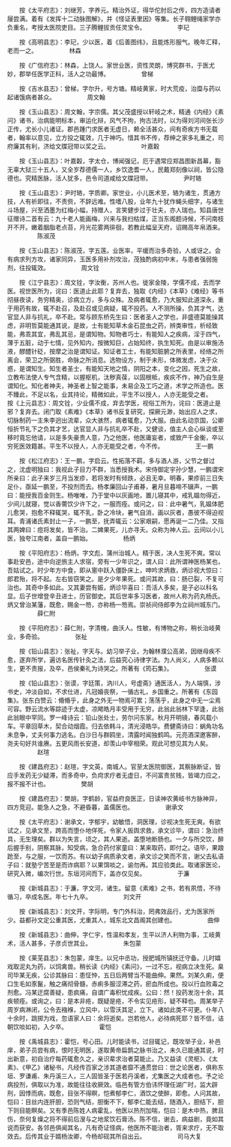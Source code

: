 <!-- { "loadSidebar": true } -->
　　按《太平府志》：刘继芳，字养元。精治外证，得华佗肘后之传，四方造请者屦尝满。着有《发挥十二动脉图解》，并《怪证表里因》等集。长子翱鲤绳家学亦负重名，考授太医院吏目。三子腾鲤拔贡任灵宝令。
　　　　　李玘

　　按《高明县志》：李玘，少以医，着《后善图纬》，且能炼形服气。晚年汇释，老而一之。
　　　　　林森

　　按《广信府志》：林森，上饶人。家世业医，资性灵朗，博究群书，于医尤妙，郡举任医学正科，活人之功最博。
　　　　　曾梯

　　按《吉水县志》：曾梯，字尔升，号方塘。精岐黄家，时大荒疫，治糜与药以起诸饿病者甚众。
　　　　　周文翰

　　按《玉山县志》：周文翰，字宗儒。其父茂盛授以轩岐之术，精通《内经》《素问》诸书，治病能明标本，审运化辩，风气不拘，拘古法时，以为得刘河间张长沙正传，尤长小儿诸证。郡邑踵门求医者无虚日，赖全活甚众，间有奇疾方书无载者，翰率以意见，立方投之辄效，几于神巧。惜其书不传，荐绅之家多礼重之，司府廉其有利，济给文牒冠带以奖之云。
　　　　　叶嘉糓

　　按《玉山县志》：叶嘉糓，字太仓，博闻强记，厄于遇常应郑昌图新昌幕，豁无辜大狱三十五人，又全岁荐德儒一人，乡饮逸耆一人，民戴郑刻像以祠，皆公隐德也。究精医脉，活人犹多，邑令司道咸给文牒冠带。
　　　　　尹时辂

　　按《玉山县志》：尹时辂，字质卿。家世业，小儿医术至，辂为诸生，贯通方技，人有祈即往，不责赀，不辞远难。性嗜八股，业年九十犹作蝇头细字，与诸生斗场屋，兴至洒墨为红梅小幅，持赠人，言笑健步过于壮夫，亦人瑞也。知县唐世征赠诗二首有云：九十老人能画梅，兴来与我扫枯煤，正当东阁题诗候，不问南枝开不开。嫩着胭脂老点苔，月光花雾两徘徊，若教此幅呈天府，诏赐高年帛酒来。
　　　　　陈淑茂

　　按《玉山县志》：陈淑茂，字五莲。业医率，平缓而治多奇验，人或讶之。会有病求列方攻，诸家同异，玉医多用补剂攻治，茂独酌病初中末，与患者强弱施剂，往投辄效。
　　　　　周文铨

　　按《江宁县志》：周文铨，字汝衡，苏州人也。徙家金陵，学儒不成，去而学医。视世医所为，诧曰：医道止此耶？复弃去，独取《内经》《本草》《难经》等书彻昼夜读，务穷精奥，诊病立方，多与众殊。及病者辄愈，乃大服知此道深永，重于用药有故，辄不赴召，及赴召或见病疑，辄不投药。人不测所操，负其才气，达官显人非与抗礼，卒不赴。常与顾东桥先生曰：医者圣人之学也，非盛德莫能操其虑，非明哲莫能通其说，是故，士有能知草木金石昆虫之药，辨类审性，析经致能，弗乖其宜，弗乱其忌，是谓知物。知物者巧士，有能知人之疾病，淫于四气，薄于五脏，动于七情，见外知内，按微知巨，占始知终，执生知死。由是以审施汤液，醪醴针砭，按摩之治是谓知证。知证者工士，有能知脏腑之所表里，经络之所离会，荣卫之所弼胜，命脉之所消息。选物设方，制于未形，体微发虑，决于众惑，是谓知生。知生者圣士，有能知天地之情，阴阳之本，变化之因，死生之故，立教布法使人专气含精，以握枢机，汰秽真葆，以固根柢，疾疢不作，神乃自生是谓知化。知化者神夫，神圣者上智之能事，未易企及工巧之道，术学之所造也。医不臻此，不足以名，业其持论，精微如此，平生不以授人，人亦无能受之者。　　按《上元县志》：周文铨，少业儒不成，弃去学医，视俗工所为，诧曰：医道止是邪？复弃去。闭门取《素难》《本草》诸书反复研究，探厥元渺，始出应人之求，切脉制药一主朱李迥出流辈，众大骇然，病者辄愈，乃大服。由此名动京国，公卿恒折节礼下之负其才艺，达官显人非与抗礼卒不赴，又健谈，值主人会心纵谈或至移时竟忘他请，以是多失豪贵人意，乃之他医，他医庸妄者，或致产千金衡，卒以穷死医效籍甚。平生不以授人，人亦无能受之者，今不传。
　　　　　王一鹏

　　按《松江府志》：王一鹏，字启云。性拓落不羁，多与酒人游，父节之督过之，沈虚明独曰：我视此子目力不群，当悉授我术。宋侍御定宇孙少慧，一鹏谓宋所亲曰：此子来岁三月当发疹，若将发时有倾跌，必且无幸。明春，果疹前三日失足仆，亟延一鹏至，不投剂而去。杨孝廉回山子甫朞，暑月旦暮啼不辍声，一鹏曰：能授我百金则生。杨唯唯，乃于堂中以灰画地，置儿寝其中，戒乳媪勿得近，少间儿就寝，觉以香薷饮少许下之，一服而痊。或问之，曰：此中暑气，乳媪体肥儿愈哭，抱愈不释辄哭，辄不乳，卧之冷块，暑气自消，画以灰者，愚彼不得迫视耳。青浦诸氏素封止一子，一鹏至，抚弄辄云：公家艰嗣，愿再诞一二乃佳。又指其两婢曰：痘将发矣，皆不治。二婢果死，儿亦寻夭。众称为神人云。云间以小儿医，独夸江南者，盖自一鹏始。
　　　　　杨炳

　　按《平阳府志》：杨炳，字文彪，蒲州治城人。精于医，决人生死不爽。常以事赴安邑，途中向逆旅主人求宿，旁有一少年识之，谓人曰：此所谓神医杨某也，吾姑试之。时少年方中食，即从窻中跃入僵卧床上，呻吟求炳救，炳诊视大惊曰：郎君殆，将不起。左右皆窃笑之。是夕少年果死。或问其故，曰：肠已裂，不复可治也。其奇中多如此。又其妻尝有娠，炳诊毕喜曰：吾活人多矣，是子必以科名显。后子世增登辛丑进士，历官御史。其后世率多习医者，故州人称为药丸杨氏。炳又曾治某藩，既愈，赐金一笏，亦称杨一笏焉。崇祯间侍郎李为立祠州城东门。
　　　　　薛仁附

　　按《平阳府志》：薛仁附，字清槐，曲沃人。性敏，有博物之称，稍长治岐黄业，多奇验。
　　　　　张祉

　　按《铅山县志》：张祉，字天与。幼习举子业，为翰林濮公高弟，因继母疾不愈，遂弃所学，遍访名医传针灸之法，后益究心诗律字法。为人尚义，人病多赖以生，更不责报，及卒，邑侯秦礼为诗哭之。所著有《筠石集》。
　　　　　张谟

　　按《铅山县志》：张谟，字廷策，汭川人，号虚斋》通医活人，为人端慎，涉书史，冲淡自如，不求仕进，凡冠婚丧祭，一循古礼，乡国重之。所著有《东园集》。张东白赞云：翛翛乎，此身之外无一物焉可累；荡荡乎，此身之中无一尘焉可容。野云流水等踪迹于太虚，凉飔皓月丰受用于无穷，此翁此翁林下罕逢，此翁此翁眼中罕同。罗一峰诗云：铅山张处士，劳尔问东家。秋月开明镜，春风载小车。平章回草木，契合动烟霞。归去依韩斗，清光浸皓华。费健斋诗曰：蜗角功名未息争，丈夫何事力逃名。白沙日与群鸥坐，清露时闻独鹤鸣。元亮酒深邀客醉，尧夫句好共谁赓。五更风雨长安道，却羡山中宰相荣。观此可想见其为人矣。
　　　　　赵瑄

　　按《建昌府志》：赵瑄，字文英，南城人。官至太医院御医，其察脉断证，皆应手发药无少疑滞，而多奇中，负疴求疗者无虚日，不问富贵贫贱，皆竭力应之，报不报不计也。
　　　　　樊胡

　　按《建昌府志》：樊胡，字鹤龄，官益府良医正，日读神农黄岐书方脉神异，四方竞迎。能急人之急，不避昏暮，盖儒医也。
　　　　　谢承文

　　按《太平府志》：谢承文，字郁宇，幼敏悟，洞医理，诊视决生死无爽。有欲试之，见承文至，跨高而堕仆地佯死，令家人扳舆求救，承文诊毕，谓曰：急治终具，无生理矣。群以为失言，顷之，其人果逝。盖堕地断肠也。一夕与所交饮，醉后握手别，阴察其脉，知受病，急合药付家童曰：某来取药，即付之。语毕，果踉跄至，与之服，一饮而苏。有以幼子病质承文者，承文诊之笑而不言，谢父去私语子曰：就塾宁苦至是而诈病耶？以果饵啖之，谕勿再。其应验类此。取诸家医论，研究入微，编次行世。东垣河间而下，盖亦仅见矣。
　　　　　于濂

　　按《新城县志》：于濂，字文河，诸生。留意《素难》之书，若有夙悟，不待循习，卒成名医。年七十九卒。
　　　　　刘文开

　　按《新城县志》：刘文开，字际明，专门外科治，罔弗效品行，尤为医家所少。益都孙文定公重其医，尤重其人，城东北文昌阁其创建也。
　　　　　曲伸

　　按《新城县志》：曲伸，字仁宇，性温和孝友，生平以济人利物为事，工岐黄术，活人甚多，子彦贞世其业。
　　　　　朱包蒙

　　按《莱芜县志》：朱包蒙，庠生。以兄中丞功，授肥城所镇抚迁守备。儿时嬉戏取泥丸为药，以饲禽兽。稍长读《内经》《素问》，一过不忘，视病立决生死。臬司毕某无疾，公诊其脉曰：患怔忡，五日后两臂当不能曲伸。果然。刘某久痢，便口生毛如豕鬣，触之痛彻骨髓，赤痢多服涩滞之药，瘀血所成也。投以行血败毒之剂愈。冯某迂腐善疑，患疯痛，自谓广毒积忧成疾。公曰：然！投药发泡十余，其疾顿痊。或询之，曰：是本非疮，既疑是疮，不令实见疮形，疑不释也。周某举子周岁病淋闭，公令去襁褓，立风中，以雪沃其足，立下。诸如此类不可更。仆年八十余时，跳掷为戏，忽语家人曰：余将逝矣。岂若他人，必待病死耶？皆不信，诘朝饮啖如初，入夕卒。
　　　　　霍恺

　　按《禹城县志》：霍恺，号心田。儿时能读书，过目辄记，既攻举子业，补邑庠，弟子员尝有病，恨时无明医，遂取黄帝扁鹊之脉书治之，未久已能通其说，时出新意，初自治疗每药辄愈久之，亲识辈求治者莫能止。乃又益读《灵枢》、《太素》、《甲乙》诸秘书，凡经传百家之涉其道者靡不通贯尝曰：世之论医者，俱称东垣、罗谦甫、朱丹溪三人，三人固皆圣于医若丹溪者，尤集医之大成者也。予之论病投剂，俱取以为准，故能往往收厥效。临邑有管方伯讳怀理任湖广时，监大辟刑，因悸而病，既愈，目张不得瞑，恺煮郁李仁，酒饮之使醉，即愈。人问其故，恺曰：目丝内连肝胆，恐则气结，胆衡不下，郁李仁能去结，随酒入，胆结下，胆下则目能瞑矣。又有季邑陈姓人病霍乱，他医以热剂加喘，恺曰：是木中热，脾且伤，奈何复燥之将不得前后溲与之地浆饮石膏汤。陈不信，谢去，病益剧，竟如其说而获安。各邻邑俱闻其名，凡有奇证怪病，他医所不能治者，胥来求疗，无不取效去。后传其业于婿杨汝卿，今杨却砚其所自出云。
　　　　　司马大复

